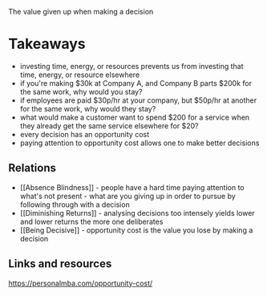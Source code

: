 The value given up when making a decision

# Takeaways
- investing time, energy, or resources prevents us from investing that time, energy, or resource elsewhere
- if you're making $30k at Company A, and Company B parts $200k for the same work, why would you stay?
- if employees are paid $30p/hr at your company, but $50p/hr at another for the same work, why would they stay?
- what would make a customer want to spend $200 for a service when they already get the same service elsewhere for $20?
- every decision has an opportunity cost
- paying attention to opportunity cost allows one to make better decisions

## Relations
- [[Absence Blindness]] - people have a hard time paying attention to what's not present - what are you giving up in order to pursue by following through with a decision
- [[Diminishing Returns]] - analysing decisions too intensely yields lower and lower returns the more one deliberates 
- [[Being Decisive]] - opportunity cost is the value you lose by making a decision

## Links and resources

https://personalmba.com/opportunity-cost/